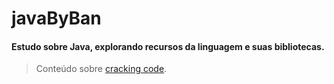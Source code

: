 # javaByBan
#### Estudo sobre Java, explorando recursos da linguagem e suas bibliotecas.

>Conteúdo sobre [cracking code](TesteCrackingCode.java).

